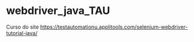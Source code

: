 # webdriver_java_TAU
 Curso do site https://testautomationu.applitools.com/selenium-webdriver-tutorial-java/
